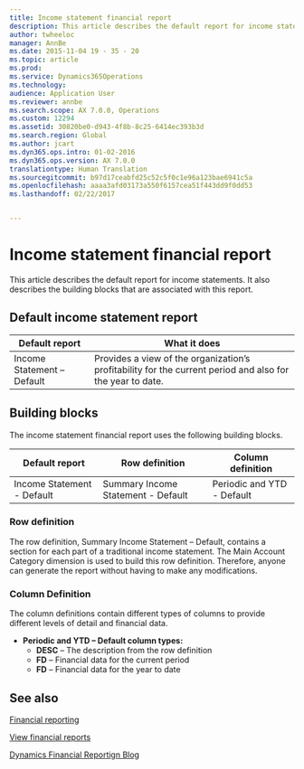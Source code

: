```yaml
---
title: Income statement financial report
description: This article describes the default report for income statements. It also describes the building blocks that are associated with this report.
author: twheeloc
manager: AnnBe
ms.date: 2015-11-04 19 - 35 - 20
ms.topic: article
ms.prod: 
ms.service: Dynamics365Operations
ms.technology: 
audience: Application User
ms.reviewer: annbe
ms.search.scope: AX 7.0.0, Operations
ms.custom: 12294
ms.assetid: 30820be0-d943-4f8b-8c25-6414ec393b3d
ms.search.region: Global
ms.author: jcart
ms.dyn365.ops.intro: 01-02-2016
ms.dyn365.ops.version: AX 7.0.0
translationtype: Human Translation
ms.sourcegitcommit: b97d17ceabfd25c52c5f0c1e96a123bae6941c5a
ms.openlocfilehash: aaaa3afd03173a550f6157cea51f443dd9f0dd53
ms.lasthandoff: 02/22/2017


---
```


# <a name="income-statement-financial-report"></a>Income statement financial report

This article describes the default report for income statements. It also describes the building blocks that are associated with this report. 

<a name="default-income-statement-report"></a>Default income statement report
-------------------------------

| Default report             | What it does                                                                                              |
|----------------------------|-----------------------------------------------------------------------------------------------------------|
| Income Statement – Default | Provides a view of the organization’s profitability for the current period and also for the year to date. |

## <a name="building-blocks"></a>Building blocks
The income statement financial report uses the following building blocks.

| Default report             | Row definition                     | Column definition          |
|----------------------------|------------------------------------|----------------------------|
| Income Statement - Default | Summary Income Statement - Default | Periodic and YTD - Default |

### <a name="row-definition"></a>Row definition

The row definition, Summary Income Statement – Default, contains a section for each part of a traditional income statement. The Main Account Category dimension is used to build this row definition. Therefore, anyone can generate the report without having to make any modifications.

### <a name="column-definition"></a>Column Definition

The column definitions contain different types of columns to provide different levels of detail and financial data.

-   **Periodic and YTD – Default column types:**
    -   **DESC** – The description from the row definition
    -   **FD** – Financial data for the current period
    -   **FD** – Financial data for the year to date

 

<a name="see-also"></a>See also
--------

[Financial reporting](financial-reporting-getting-started.md)

[View financial reports](view-financial-reports.md)

[Dynamics Financial Reportign Blog](http://blogs.msdn.com/b/dynamics_financial_reporting/)


